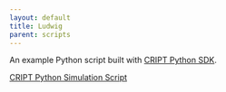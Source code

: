 ```yaml
---
layout: default
title: Ludwig
parent: scripts
---
```


An example Python script built with [CRIPT Python SDK](https://pypi.org/project/cript/).

[CRIPT Python Simulation Script]() 
